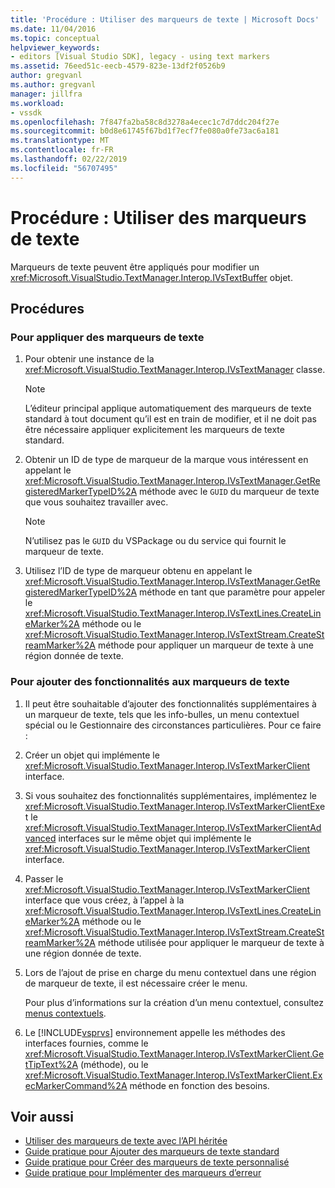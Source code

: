 ```yaml
---
title: 'Procédure : Utiliser des marqueurs de texte | Microsoft Docs'
ms.date: 11/04/2016
ms.topic: conceptual
helpviewer_keywords:
- editors [Visual Studio SDK], legacy - using text markers
ms.assetid: 76eed51c-eecb-4579-823e-13df2f0526b9
author: gregvanl
ms.author: gregvanl
manager: jillfra
ms.workload:
- vssdk
ms.openlocfilehash: 7f847fa2ba58c8d3278a4ecec1c7d7ddc204f27e
ms.sourcegitcommit: b0d8e61745f67bd1f7ecf7fe080a0fe73ac6a181
ms.translationtype: MT
ms.contentlocale: fr-FR
ms.lasthandoff: 02/22/2019
ms.locfileid: "56707495"
---
```

# <a name="how-to-use-text-markers"></a>Procédure : Utiliser des marqueurs de texte
Marqueurs de texte peuvent être appliqués pour modifier un <xref:Microsoft.VisualStudio.TextManager.Interop.IVsTextBuffer> objet.

## <a name="procedures"></a>Procédures

### <a name="to-apply-text-markers"></a>Pour appliquer des marqueurs de texte

1.  Pour obtenir une instance de la <xref:Microsoft.VisualStudio.TextManager.Interop.IVsTextManager> classe.

    > [!NOTE]
    >  L’éditeur principal applique automatiquement des marqueurs de texte standard à tout document qu’il est en train de modifier, et il ne doit pas être nécessaire appliquer explicitement les marqueurs de texte standard.

2.  Obtenir un ID de type de marqueur de la marque vous intéressent en appelant le <xref:Microsoft.VisualStudio.TextManager.Interop.IVsTextManager.GetRegisteredMarkerTypeID%2A> méthode avec le `GUID` du marqueur de texte que vous souhaitez travailler avec.

    > [!NOTE]
    >  N’utilisez pas le `GUID` du VSPackage ou du service qui fournit le marqueur de texte.

3.  Utilisez l’ID de type de marqueur obtenu en appelant le <xref:Microsoft.VisualStudio.TextManager.Interop.IVsTextManager.GetRegisteredMarkerTypeID%2A> méthode en tant que paramètre pour appeler le <xref:Microsoft.VisualStudio.TextManager.Interop.IVsTextLines.CreateLineMarker%2A> méthode ou le <xref:Microsoft.VisualStudio.TextManager.Interop.IVsTextStream.CreateStreamMarker%2A> méthode pour appliquer un marqueur de texte à une région donnée de texte.

### <a name="to-add-features-to-text-markers"></a>Pour ajouter des fonctionnalités aux marqueurs de texte

1. Il peut être souhaitable d’ajouter des fonctionnalités supplémentaires à un marqueur de texte, tels que les info-bulles, un menu contextuel spécial ou le Gestionnaire des circonstances particulières. Pour ce faire :

2. Créer un objet qui implémente le <xref:Microsoft.VisualStudio.TextManager.Interop.IVsTextMarkerClient> interface.

3. Si vous souhaitez des fonctionnalités supplémentaires, implémentez le <xref:Microsoft.VisualStudio.TextManager.Interop.IVsTextMarkerClientEx>et le <xref:Microsoft.VisualStudio.TextManager.Interop.IVsTextMarkerClientAdvanced> interfaces sur le même objet qui implémente le <xref:Microsoft.VisualStudio.TextManager.Interop.IVsTextMarkerClient> interface.

4. Passer le <xref:Microsoft.VisualStudio.TextManager.Interop.IVsTextMarkerClient> interface que vous créez, à l’appel à la <xref:Microsoft.VisualStudio.TextManager.Interop.IVsTextLines.CreateLineMarker%2A> méthode ou le <xref:Microsoft.VisualStudio.TextManager.Interop.IVsTextStream.CreateStreamMarker%2A> méthode utilisée pour appliquer le marqueur de texte à une région donnée de texte.

5. Lors de l’ajout de prise en charge du menu contextuel dans une région de marqueur de texte, il est nécessaire créer le menu.

    Pour plus d’informations sur la création d’un menu contextuel, consultez [menus contextuels](../extensibility/context-menus.md).

6. Le [!INCLUDE[vsprvs](../code-quality/includes/vsprvs_md.md)] environnement appelle les méthodes des interfaces fournies, comme le <xref:Microsoft.VisualStudio.TextManager.Interop.IVsTextMarkerClient.GetTipText%2A> (méthode), ou le <xref:Microsoft.VisualStudio.TextManager.Interop.IVsTextMarkerClient.ExecMarkerCommand%2A> méthode en fonction des besoins.

## <a name="see-also"></a>Voir aussi
- [Utiliser des marqueurs de texte avec l’API héritée](../extensibility/using-text-markers-with-the-legacy-api.md)
- [Guide pratique pour Ajouter des marqueurs de texte standard](../extensibility/how-to-add-standard-text-markers.md)
- [Guide pratique pour Créer des marqueurs de texte personnalisé](../extensibility/how-to-create-custom-text-markers.md)
- [Guide pratique pour Implémenter des marqueurs d’erreur](../extensibility/how-to-implement-error-markers.md)